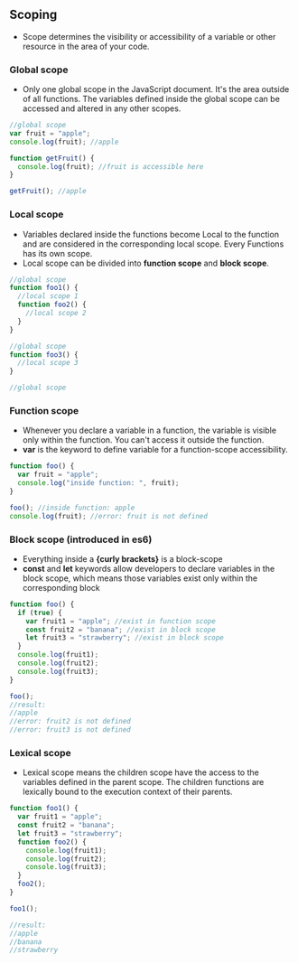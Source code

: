 ## Scoping

- Scope determines the visibility or accessibility of a variable or other resource in the area of your code.

### Global scope

- Only one global scope in the JavaScript document. It's the area outside of all functions. The variables defined inside the global scope can be accessed and altered in any other scopes.

```javascript
//global scope
var fruit = "apple";
console.log(fruit); //apple

function getFruit() {
  console.log(fruit); //fruit is accessible here
}

getFruit(); //apple
```

### Local scope

- Variables declared inside the functions become Local to the function and are considered in the corresponding local scope. Every Functions has its own scope.
- Local scope can be divided into **function scope** and **block scope**.

```javascript
//global scope
function foo1() {
  //local scope 1
  function foo2() {
    //local scope 2
  }
}

//global scope
function foo3() {
  //local scope 3
}

//global scope
```

### Function scope

- Whenever you declare a variable in a function, the variable is visible only within the function. You can't access it outside the function.
- **var** is the keyword to define variable for a function-scope accessibility.

```javascript
function foo() {
  var fruit = "apple";
  console.log("inside function: ", fruit);
}

foo(); //inside function: apple
console.log(fruit); //error: fruit is not defined
```

### Block scope (introduced in es6)

- Everything inside a **{curly brackets}** is a block-scope
- **const** and **let** keywords allow developers to declare variables in the block scope, which means those variables exist only within the corresponding block

```javascript
function foo() {
  if (true) {
    var fruit1 = "apple"; //exist in function scope
    const fruit2 = "banana"; //exist in block scope
    let fruit3 = "strawberry"; //exist in block scope
  }
  console.log(fruit1);
  console.log(fruit2);
  console.log(fruit3);
}

foo();
//result:
//apple
//error: fruit2 is not defined
//error: fruit3 is not defined
```

### Lexical scope

- Lexical scope means the children scope have the access to the variables defined in the parent scope. The children functions are lexically bound to the execution context of their parents.

```javascript
function foo1() {
  var fruit1 = "apple";
  const fruit2 = "banana";
  let fruit3 = "strawberry";
  function foo2() {
    console.log(fruit1);
    console.log(fruit2);
    console.log(fruit3);
  }
  foo2();
}

foo1();

//result:
//apple
//banana
//strawberry
```

